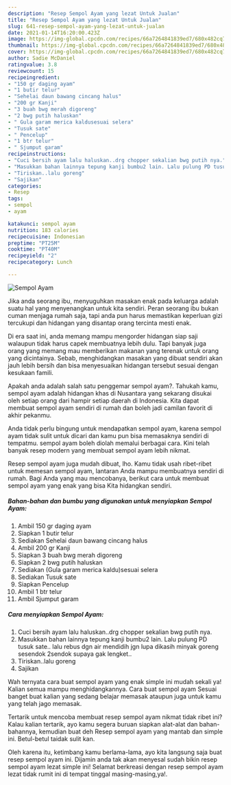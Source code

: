 ```yaml
---
description: "Resep Sempol Ayam yang lezat Untuk Jualan"
title: "Resep Sempol Ayam yang lezat Untuk Jualan"
slug: 641-resep-sempol-ayam-yang-lezat-untuk-jualan
date: 2021-01-14T16:20:00.423Z
image: https://img-global.cpcdn.com/recipes/66a7264841839ed7/680x482cq70/sempol-ayam-foto-resep-utama.jpg
thumbnail: https://img-global.cpcdn.com/recipes/66a7264841839ed7/680x482cq70/sempol-ayam-foto-resep-utama.jpg
cover: https://img-global.cpcdn.com/recipes/66a7264841839ed7/680x482cq70/sempol-ayam-foto-resep-utama.jpg
author: Sadie McDaniel
ratingvalue: 3.8
reviewcount: 15
recipeingredient:
- "150 gr daging ayam"
- "1 butir telur"
- "Sehelai daun bawang cincang halus"
- "200 gr Kanji"
- "3 buah bwg merah digoreng"
- "2 bwg putih haluskan"
- " Gula garam merica kaldusesuai selera"
- "Tusuk sate"
- " Pencelup"
- "1 btr telur"
- " Sjumput garam"
recipeinstructions:
- "Cuci bersih ayam lalu haluskan..drg chopper sekalian bwg putih nya."
- "Masukkan bahan lainnya tepung kanji bumbu2 lain. Lalu pulung PD tusuk sate.. lalu rebus dgn air mendidih jgn lupa dikasih minyak goreng sesendok 2sendok supaya gak lengket.."
- "Tiriskan..lalu goreng"
- "Sajikan"
categories:
- Resep
tags:
- sempol
- ayam

katakunci: sempol ayam 
nutrition: 183 calories
recipecuisine: Indonesian
preptime: "PT25M"
cooktime: "PT40M"
recipeyield: "2"
recipecategory: Lunch

---
```



![Sempol Ayam](https://img-global.cpcdn.com/recipes/66a7264841839ed7/680x482cq70/sempol-ayam-foto-resep-utama.jpg)

Jika anda seorang ibu, menyuguhkan masakan enak pada keluarga adalah suatu hal yang menyenangkan untuk kita sendiri. Peran seorang ibu bukan cuman menjaga rumah saja, tapi anda pun harus memastikan keperluan gizi tercukupi dan hidangan yang disantap orang tercinta mesti enak.

Di era  saat ini, anda memang mampu mengorder hidangan siap saji walaupun tidak harus capek membuatnya lebih dulu. Tapi banyak juga orang yang memang mau memberikan makanan yang terenak untuk orang yang dicintainya. Sebab, menghidangkan masakan yang dibuat sendiri akan jauh lebih bersih dan bisa menyesuaikan hidangan tersebut sesuai dengan kesukaan famili. 



Apakah anda adalah salah satu penggemar sempol ayam?. Tahukah kamu, sempol ayam adalah hidangan khas di Nusantara yang sekarang disukai oleh setiap orang dari hampir setiap daerah di Indonesia. Kita dapat membuat sempol ayam sendiri di rumah dan boleh jadi camilan favorit di akhir pekanmu.

Anda tidak perlu bingung untuk mendapatkan sempol ayam, karena sempol ayam tidak sulit untuk dicari dan kamu pun bisa memasaknya sendiri di tempatmu. sempol ayam boleh diolah memalui berbagai cara. Kini telah banyak resep modern yang membuat sempol ayam lebih nikmat.

Resep sempol ayam juga mudah dibuat, lho. Kamu tidak usah ribet-ribet untuk memesan sempol ayam, lantaran Anda mampu membuatnya sendiri di rumah. Bagi Anda yang mau mencobanya, berikut cara untuk membuat sempol ayam yang enak yang bisa Kita hidangkan sendiri.

<!--inarticleads1-->

##### Bahan-bahan dan bumbu yang digunakan untuk menyiapkan Sempol Ayam:

1. Ambil 150 gr daging ayam
1. Siapkan 1 butir telur
1. Sediakan Sehelai daun bawang cincang halus
1. Ambil 200 gr Kanji
1. Siapkan 3 buah bwg merah digoreng
1. Siapkan 2 bwg putih haluskan
1. Sediakan  (Gula garam merica kaldu)sesuai selera
1. Sediakan Tusuk sate
1. Siapkan  Pencelup
1. Ambil 1 btr telur
1. Ambil  Sjumput garam




<!--inarticleads2-->

##### Cara menyiapkan Sempol Ayam:

1. Cuci bersih ayam lalu haluskan..drg chopper sekalian bwg putih nya.
1. Masukkan bahan lainnya tepung kanji bumbu2 lain. Lalu pulung PD tusuk sate.. lalu rebus dgn air mendidih jgn lupa dikasih minyak goreng sesendok 2sendok supaya gak lengket..
1. Tiriskan..lalu goreng
1. Sajikan




Wah ternyata cara buat sempol ayam yang enak simple ini mudah sekali ya! Kalian semua mampu menghidangkannya. Cara buat sempol ayam Sesuai banget buat kalian yang sedang belajar memasak ataupun juga untuk kamu yang telah jago memasak.

Tertarik untuk mencoba membuat resep sempol ayam nikmat tidak ribet ini? Kalau kalian tertarik, ayo kamu segera buruan siapkan alat-alat dan bahan-bahannya, kemudian buat deh Resep sempol ayam yang mantab dan simple ini. Betul-betul taidak sulit kan. 

Oleh karena itu, ketimbang kamu berlama-lama, ayo kita langsung saja buat resep sempol ayam ini. Dijamin anda tak akan menyesal sudah bikin resep sempol ayam lezat simple ini! Selamat berkreasi dengan resep sempol ayam lezat tidak rumit ini di tempat tinggal masing-masing,ya!.

